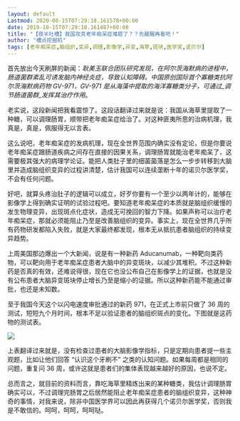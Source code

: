 ```yaml
---
layout: default
Lastmod: 2020-08-15T07:29:18.161578+00:00
date: 2019-10-15T07:29:18.161487+00:00
title: "【夜半吐槽】我国攻克老年痴呆症难题了？？先醒醒再看吧！"
author: "槽点挖掘机"
tags: [老年痴呆症,脑组织,变异,调理,影像学,异变,海草,斑块,医学奖,诺贝尔]
---
```


首先放出今天刷屏的新闻：_耿美玉联合团队研究发现，在阿尔茨海默病的进程中，肠道菌群紊乱可诱发脑内神经炎症，导致认知障碍。中国原创国际首个寡糖类抗阿尔茨海默病药物 GV-971，GV-971 是从海藻中提取的海洋寡糖类分子，可通过_调节肠道菌群_发挥其治疗作用_。

老实说，这段新闻把我看震惊了。这段话翻译过来就是说：我国从海草里提取了一种糖，可以调理肠胃，顺带把老年痴呆症给治了。对这种匪夷所思的治病机理，我真是，真是，佩服得无以言表。

这么说吧，老年痴呆症的发病机理，现在全世界范围内确实没有定论，但是你要说老年痴呆症跟肠道疾病之间存在直接的因果关系，调理肠胃就能治老年痴呆了，这需要极其强大的病理学论证。能把人类肚子里的细菌菌落是怎么一步步转移到大脑里并造成脑组织变异的过程讲清楚，估计我国可以连续垄断十年的诺贝尔医学奖，不会有任何问题。

好吧，就算头疼治肚子的逻辑可以成立，好歹你要有一个至少以两年计的，能够在影像学上得到确实证明的试验过程吧。要知道老年痴呆症的本质就是脑组织缓慢的发生物理变异，出现斑点化症状，造成无可挽回的智力下降。如果声称可以治疗老年痴呆症，那就必须能阻止乃至是改善脑组织的变异。事实上，现在全世界几乎所有药物研发都陷入失败，就是大家最终都发现，根本无从抵抗患者脑组织的持续变异趋势。

上周美国那边爆出一个大新闻，说是有一种新药 Aducanumab，一种靶向类药物，可以靶向用于老年痴呆症患者大脑中的异变斑块，以减少其堆积。不过这种新药是否真的有效，还难说得很，现在它也没公布自己在影像学上的证据，也就是没有公布患者大脑异变斑块停止增长乃至是缩小的证据。所以这种新药能不能通过审批，也还是未知数。

至于我国今天这个以闪电速度审批通过的新药 971，在正式上市前只做了 36 周的测试，短短九个月时间，根本不足以验证患者的脑组织斑点的变化。下图就是这药物的测试表。

![](https://images.weserv.nl/?url=https%3A//archive.is/26cTW/930d9a65c1504d5f0c6c09958aa8eb098ea2e2fa)

上表翻译过来就是，没有检查过患者的大脑影像学指标，只是定期向患者提一些主观题，比如让他们回答 “认识这个牙刷不” 之类的认知问题。如果每周都是相同的问题，重复问 36 周，或许这就是患者们的集体表现越来越好的原因，也说不定。

总而言之，就目前的资料而言，靠吃海草里精炼出来的某种糖类，我估计调理肠胃确实可以，不过调理完肠胃之后居然能阻止老年痴呆症患者的脑组织变异，这种神奇的事情，对我来说，除非中国医学界可以因此再获得几个诺贝尔医学奖，否则我是不敢信的。呵呵，呵呵，呵呵哒。

